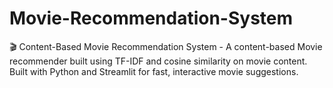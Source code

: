 # Movie-Recommendation-System

🎬 Content-Based Movie Recommendation System - A content-based Movie recommender built using TF-IDF and cosine similarity on movie content. Built with Python and Streamlit for fast, interactive movie suggestions.